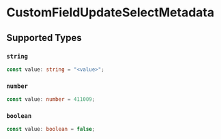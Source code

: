 # CustomFieldUpdateSelectMetadata


## Supported Types

### `string`

```typescript
const value: string = "<value>";
```

### `number`

```typescript
const value: number = 411009;
```

### `boolean`

```typescript
const value: boolean = false;
```

